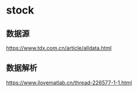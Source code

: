 # stock

## 数据源

<https://www.tdx.com.cn/article/alldata.html>

## 数据解析

<https://www.ilovematlab.cn/thread-226577-1-1.html>